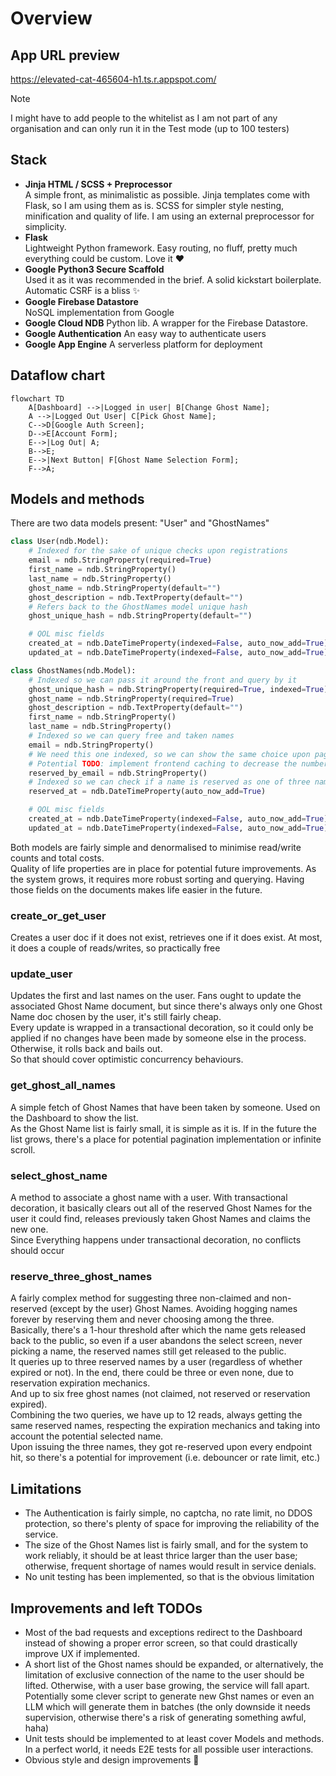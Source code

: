 # Overview
## App URL preview
https://elevated-cat-465604-h1.ts.r.appspot.com/
> [!NOTE]
> I might have to add people to the whitelist as I am not part of any organisation and can only run it in the Test mode (up to 100 testers)
## Stack
- **Jinja HTML / SCSS + Preprocessor**\
A simple front, as minimalistic as possible. Jinja templates come with Flask, so I am using them as is. SCSS for simpler style nesting, minification and quality of life. I am using an external preprocessor for simplicity.
- **Flask**\
Lightweight Python framework. Easy routing, no fluff, pretty much everything could be custom. Love it ❤️
- **Google Python3 Secure Scaffold**\
Used it as it was recommended in the brief. A solid kickstart boilerplate. Automatic CSRF is a bliss ✨
- **Google Firebase Datastore**\
NoSQL implementation from Google
- **Google Cloud NDB**
Python lib. A wrapper for the Firebase Datastore.
- **Google Authentication**
An easy way to authenticate users
- **Google App Engine**
A serverless platform for deployment
## Dataflow chart
```mermaid
flowchart TD
    A[Dashboard] -->|Logged in user| B[Change Ghost Name];
    A -->|Logged Out User| C[Pick Ghost Name];
    C-->D[Google Auth Screen];
    D-->E[Account Form];
    E-->|Log Out| A;
    B-->E;
    E-->|Next Button| F[Ghost Name Selection Form];
    F-->A;
```
## Models and methods
There are two data models present: "User" and "GhostNames"
```python
class User(ndb.Model):
    # Indexed for the sake of unique checks upon registrations
    email = ndb.StringProperty(required=True)
    first_name = ndb.StringProperty()
    last_name = ndb.StringProperty()
    ghost_name = ndb.StringProperty(default="")
    ghost_description = ndb.TextProperty(default="")
    # Refers back to the GhostNames model unique hash
    ghost_unique_hash = ndb.StringProperty(default="")

    # QOL misc fields
    created_at = ndb.DateTimeProperty(indexed=False, auto_now_add=True)
    updated_at = ndb.DateTimeProperty(indexed=False, auto_now_add=True)
```
```python
class GhostNames(ndb.Model):
    # Indexed so we can pass it around the front and query by it
    ghost_unique_hash = ndb.StringProperty(required=True, indexed=True)
    ghost_name = ndb.StringProperty(required=True)
    ghost_description = ndb.TextProperty(default="")
    first_name = ndb.StringProperty()
    last_name = ndb.StringProperty()
    # Indexed so we can query free and taken names
    email = ndb.StringProperty()
    # We need this one indexed, so we can show the same choice upon page refresh
    # Potential TODO: implement frontend caching to decrease the number of reads
    reserved_by_email = ndb.StringProperty()
    # Indexed so we can check if a name is reserved as one of three names
    reserved_at = ndb.DateTimeProperty(auto_now_add=True)

    # QOL misc fields
    created_at = ndb.DateTimeProperty(indexed=False, auto_now_add=True)
    updated_at = ndb.DateTimeProperty(indexed=False, auto_now_add=True)
```

Both models are fairly simple and denormalised to minimise read/write counts and total costs.  
Quality of life properties are in place for potential future improvements. As the system grows, it requires more robust sorting and querying. Having those fields on the documents makes life easier in the future.

### create_or_get_user
Creates a user doc if it does not exist, retrieves one if it does exist. At most, it does a couple of reads/writes, so practically free

### update_user
Updates the first and last names on the user. Fans ought to update the associated Ghost Name document, but since there's always only one Ghost Name doc chosen by the user, it's still fairly cheap.  
Every update is wrapped in a transactional decoration, so it could only be applied if no changes have been made by someone else in the process. Otherwise, it rolls back and bails out.  
So that should cover optimistic concurrency behaviours.

### get_ghost_all_names
A simple fetch of Ghost Names that have been taken by someone. Used on the Dashboard to show the list.  
As the Ghost Name list is fairly small, it is simple as it is. If in the future the list grows, there's a place for potential pagination implementation or infinite scroll.

### select_ghost_name
A method to associate a ghost name with a user. With transactional decoration, it basically clears out all of the reserved Ghost Names for the user it could find, releases previously taken Ghost Names and claims the new one.  
Since Everything happens under transactional decoration, no conflicts should occur

### reserve_three_ghost_names
A fairly complex method for suggesting three non-claimed and non-reserved (except by the user) Ghost Names. Avoiding hogging names forever by reserving them and never choosing among the three.  
Basically, there's a 1-hour threshold after which the name gets released back to the public, so even if a user abandons the select screen, never picking a name, the reserved names still get released to the public.  
It queries up to three reserved names by a user (regardless of whether expired or not). In the end, there could be three or even none, due to reservation expiration mechanics.  
And up to six free ghost names (not claimed, not reserved or reservation expired).  
Combining the two queries, we have up to 12 reads, always getting the same reserved names, respecting the expiration mechanics and taking into account the potential selected name.  
Upon issuing the three names, they got re-reserved upon every endpoint hit, so there's a potential for improvement (i.e. debouncer or rate limit, etc.)

## Limitations

- The Authentication is fairly simple, no captcha, no rate limit, no DDOS protection, so there's plenty of space for improving the reliability of the service.  
- The size of the Ghost Names list is fairly small, and for the system to work reliably, it should be at least thrice larger than the user base; otherwise, frequent shortage of names would result in service denials.
- No unit testing has been implemented, so that is the obvious limitation

## Improvements and left TODOs

- Most of the bad requests and exceptions redirect to the Dashboard instead of showing a proper error screen, so that could drastically improve UX if implemented.
- A short list of the Ghost names should be expanded, or alternatively, the limitation of exclusive connection of the name to the user should be lifted. Otherwise, with a user base growing, the service will fall apart. Potentially some clever script to generate new Ghst names or even an LLM which will generate them in batches (the only downside it needs supervision, otherwise there's a risk of generating something awful, haha)
- Unit tests should be implemented to at least cover Models and methods. In a perfect world, it needs E2E tests for all possible user interactions.
- Obvious style and design improvements 🤣
